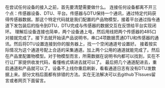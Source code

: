 在尝试任何设备的接入之前，首先要清楚需要做什么。
连接任何设备都离不开三个点：传感器设备、DTU、平台。传感器与DTU保持一个通讯，通过特定代码获得传感器数据。那这个特定代码就是我们配置的产品物模型，接着平台通过指令通道下发包装后的指令到DTU，DTU完成与传感器的数据交互在反馈给平台实现闭环。
理解后设备连接也简单，两个设备通上电，然后用线把两个传感器的485口对接就完成了。接下去就开始读产品说明书，串口4项数据贯通DTU和传感器的通讯。然后将DTU设置连接到你的服务器上，找一个空闲通道号设置好。
接着按实际情况为这个通道号配上合适的采集通道。加上两个公用的通道就能完成了。然后在产品里配置物模型。对于物模型而言，所需数据在说明书内都可以找到，实在不行让厂家提供收发代码，看懂格式填进去就可以了。
最后把几个通道配进去，重启通道和产品就可以了。设备不上线你重启刷新，看看通道日志有没有DTU发数据上来。部分文档后面都有排错的方法。实在无法解决可以去github下Issues留言或者网页下面留言。